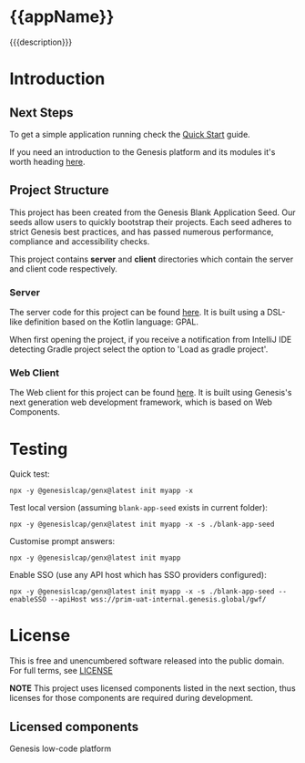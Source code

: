 # {{appName}}

{{{description}}}

# Introduction

## Next Steps

To get a simple application running check the [Quick Start](https://learn.genesis.global/docs/getting-started/quick-start/) guide.

If you need an introduction to the Genesis platform and its modules it's worth heading [here](https://learn.genesis.global/docs/getting-started/learn-the-basics/simple-introduction/).

## Project Structure

This project has been created from the Genesis Blank Application Seed. Our seeds allow users to quickly bootstrap
their projects. Each seed adheres to strict Genesis best practices, and has passed numerous performance, compliance and
accessibility checks.

This project contains **server** and **client** directories which contain the server and client code respectively.

### Server

The server code for this project can be found [here](./server/README.md).
It is built using a DSL-like definition based on the Kotlin language: GPAL.

When first opening the project, if you receive a notification from IntelliJ IDE detecting Gradle project select the option to 'Load as gradle project'.

### Web Client

The Web client for this project can be found [here](./client/README.md). It is built using Genesis's next
generation web development framework, which is based on Web Components.

# Testing

Quick test: 

```
npx -y @genesislcap/genx@latest init myapp -x
```

Test local version (assuming `blank-app-seed` exists in current folder): 

```
npx -y @genesislcap/genx@latest init myapp -x -s ./blank-app-seed
```

Customise prompt answers: 

```
npx -y @genesislcap/genx@latest init myapp
```

Enable SSO (use any API host which has SSO providers configured):

```
npx -y @genesislcap/genx@latest init myapp -x -s ./blank-app-seed --enableSSO --apiHost wss://prim-uat-internal.genesis.global/gwf/
```

# License

This is free and unencumbered software released into the public domain. For full terms, see [LICENSE](./LICENSE)

**NOTE** This project uses licensed components listed in the next section, thus licenses for those components are required during development.

## Licensed components
Genesis low-code platform
